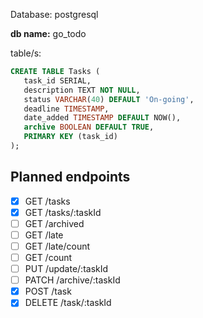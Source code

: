 Database: postgresql

**db name:** go_todo

table/s:

```sql
CREATE TABLE Tasks (
   task_id SERIAL,
   description TEXT NOT NULL,
   status VARCHAR(40) DEFAULT 'On-going',
   deadline TIMESTAMP,
   date_added TIMESTAMP DEFAULT NOW(),
   archive BOOLEAN DEFAULT TRUE,
   PRIMARY KEY (task_id)
);
```

## Planned endpoints

* [x] GET /tasks
* [x] GET /tasks/:taskId
* [ ] GET /archived
* [ ] GET /late
* [ ] GET /late/count
* [ ] GET /count
* [ ] PUT /update/:taskId
* [ ] PATCH /archive/:taskId
* [x] POST /task
* [x] DELETE /task/:taskId
